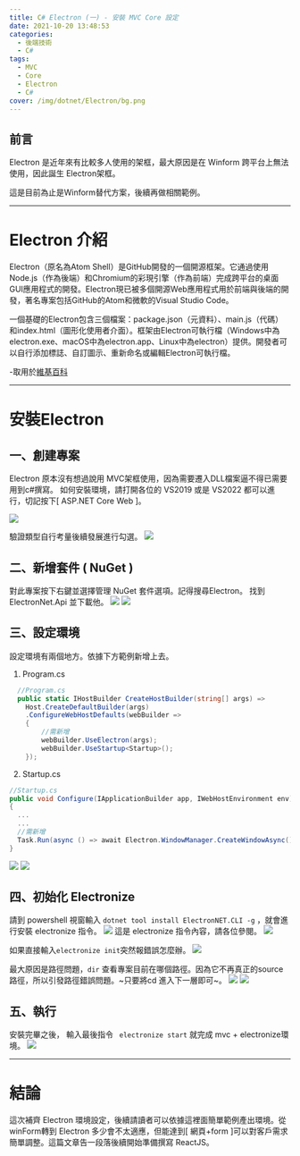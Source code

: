 ```yaml
---
title: C# Electron (一) - 安裝 MVC Core 設定 
date: 2021-10-20 13:48:53
categories: 
  - 後端技術
  - C#
tags: 
  - MVC
  - Core
  - Electron
  - C#
cover: /img/dotnet/Electron/bg.png
---
```

## 前言
Electron 是近年來有比較多人使用的架框，最大原因是在 Winform 跨平台上無法使用，因此誕生 Electron架框。

這是目前為止是Winform替代方案，後續再做相關範例。

---

# Electron 介紹
Electron（原名為Atom Shell）是GitHub開發的一個開源框架。它通過使用Node.js（作為後端）和Chromium的彩現引擎（作為前端）完成跨平台的桌面GUI應用程式的開發。Electron現已被多個開源Web應用程式用於前端與後端的開發，著名專案包括GitHub的Atom和微軟的Visual Studio Code。

一個基礎的Electron包含三個檔案：package.json（元資料）、main.js（代碼）和index.html（圖形化使用者介面）。框架由Electron可執行檔（Windows中為electron.exe、macOS中為electron.app、Linux中為electron）提供。開發者可以自行添加標誌、自訂圖示、重新命名或編輯Electron可執行檔。

-取用於[維基百科](https://zh.wikipedia.org/wiki/Electron)

---

# 安裝Electron
## 一、創建專案
Electron 原本沒有想過說用 MVC架框使用，因為需要遷入DLL檔案逼不得已需要用到c#撰寫。
如何安裝環境，請打開各位的 VS2019 或是 VS2022 都可以進行，切記按下[ ASP.NET  Core Web ]。

![](/img/dotnet/Electron/01.jpg)

驗證類型自行考量後續發展進行勾選。
![](/img/dotnet/Electron/02.jpg)

## 二、新增套件 ( NuGet )
對此專案按下右鍵並選擇管理 NuGet 套件選項。記得搜尋Electron。
找到ElectronNet.Api 並下載他。
![](/img/dotnet/Electron/03.jpg)
![](/img/dotnet/Electron/04.jpg)


## 三、設定環境
設定環境有兩個地方。依據下方範例新增上去。
1. Program.cs
```cs
  //Program.cs
  public static IHostBuilder CreateHostBuilder(string[] args) =>
    Host.CreateDefaultBuilder(args)
    .ConfigureWebHostDefaults(webBuilder =>
    {
        //需新增
        webBuilder.UseElectron(args); 
        webBuilder.UseStartup<Startup>();
    });
```
2. Startup.cs
```cs
//Startup.cs
public void Configure(IApplicationBuilder app, IWebHostEnvironment env)
{
  ...
  ...
  //需新增
  Task.Run(async () => await Electron.WindowManager.CreateWindowAsync());
}
```
![](/img/dotnet/Electron/05.jpg)
![](/img/dotnet/Electron/06.jpg)

## 四、初始化 Electronize 
請到 powershell 視窗輸入 ``` dotnet tool install ElectronNET.CLI -g ``` ，就會進行安裝 electronize 指令。 
![](/img/dotnet/Electron/07.jpg)
這是 electronize 指令內容，請各位參閱。
![](/img/dotnet/Electron/08.jpg)

如果直接輸入``` electronize init ```突然報錯誤怎麼辦。
![](/img/dotnet/Electron/09.jpg)

最大原因是路徑問題，```dir``` 查看專案目前在哪個路徑。因為它不再真正的source路徑，所以引發路徑錯誤問題。~只要將cd 進入下一層即可~。
![](/img/dotnet/Electron/10.jpg)
![](/img/dotnet/Electron/11.jpg)

## 五、執行
安裝完畢之後， 輸入最後指令 ``` electronize start``` 就完成 mvc + electronize環境。
![](/img/dotnet/Electron/12.jpg)


---

# 結論 
這次補齊 Electron 環境設定，後續請讀者可以依據這裡面簡單範例產出環境。從winForm轉到 Electron 多少會不太適應，但能達到[ 網頁+form ]可以對客戶需求簡單調整。這篇文章告一段落後續開始準備撰寫 ReactJS。
